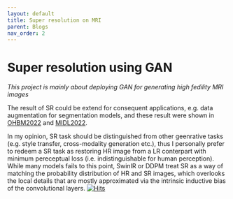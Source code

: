 ```yaml
---
layout: default
title: Super resolution on MRI
parent: Blogs
nav_order: 2
---
```

# Super resolution using GAN
_This project is mainly about deploying GAN for generating high fedility MRI images_

The result of SR could be extend for consequent applications, e.g. data augmentation for segmentation models, and these result were shown in [OHBM2022](https://pure.mpg.de/rest/items/item_3505648_2/component/file_3505649/content) and [MIDL2022](https://openreview.net/pdf?id=EFiFV2MSNEB).


In my opinion, SR task should be distinguished from other geenrative tasks (e.g. style transfer, cross-modality generation etc.), thus I personally prefer to redeem a SR task as restoring HR image from a LR conterpart with minimum pereceptual loss (i.e. indistinguishable for human perception). While many models fails to this point, SwinIR or DDPM treat SR as a way of matching the probability distribution of HR and SR images, which overlooks the local details that are mostly approximated via the intrinsic inductive bias of the convolutional layers.
[![Hits](https://hits.sh/www.wqlevi.tk/Projects.html.svg)](https://hits.sh/www.wqlevi.tk/Projects.html/)
